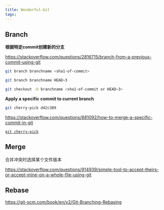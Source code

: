 ```yaml
---
title: Wonderful-Git
tags:
---
```


## Branch

**根据特定commit创建新的分支**

https://stackoverflow.com/questions/2816715/branch-from-a-previous-commit-using-git

```sh
git branch branchname <sha1-of-commit>

git branch branchname HEAD~3

git checkout -b branchname <sha1-of-commit or HEAD~3>
```



**Apply a specific commit to current branch**

```sh
git cherry-pick d42c389
```

https://stackoverflow.com/questions/881092/how-to-merge-a-specific-commit-in-git

[`git cherry-pick`](https://git-scm.com/docs/git-cherry-pick)



## Merge

合并冲突时选择某个文件版本

https://stackoverflow.com/questions/914939/simple-tool-to-accept-theirs-or-accept-mine-on-a-whole-file-using-git



## Rebase

https://git-scm.com/book/en/v2/Git-Branching-Rebasing

